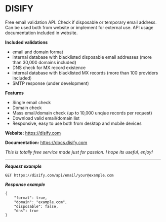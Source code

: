 # DISIFY

Free email validation API. Check if disposable or temporary email address. Can be used both from website or implement for external use. 
API usage documentation included in website.

**Included validations**
- email and domain format
- internal database with blacklisted disposable email addresses (more than 30,000 domains included)
- DNS check for MX record existence
- internal database with blacklisted MX records (more than 100 providers included)
- SMTP response (under development)

**Features**
- Single email check
- Domain check
- Mass email/domain check (up to 10,000 unqiue records per request)
- Download valid email/domain list
- Responsive, easy to use both from desktop and mobile devices

**Website:** https://disify.com

**Documentation:** https://docs.disify.com

*This is totally free service made just for passion. I hope its useful, enjoy!*

---

***Request example***

    GET https://disify.com/api/email/your@example.com

***Response example***

    { 
	    "format": true, 
	    "domain": "example.com", 
	    "disposable": false, 
	    "dns": true 
	}

